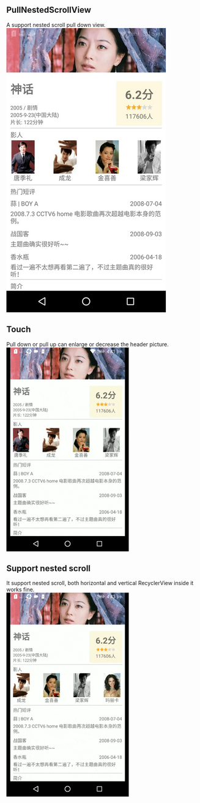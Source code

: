 ## PullNestedScrollView

A support nested scroll pull down view.
<br/>
![Preview](https://github.com/zxixia/PullNestedScrollView/blob/master/_assets/preview.jpg?raw=true)

## Touch

Pull down or pull up can enlarge or decrease the header picture.
<br/>
![default](https://github.com/zxixia/PullNestedScrollView/blob/master/_assets/default.gif?raw=true)

## Support nested scroll

It support nested scroll, both horizontal and vertical RecyclerView inside it works fine.
<br/>
![vertical](https://github.com/zxixia/PullNestedScrollView/blob/master/_assets/vertical.gif?raw=true)